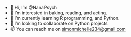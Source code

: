 - 👋 Hi, I’m @NanaPsych
- 👀 I’m interested in baking, reading, and acting.
- 🌱 I’m currently learning R programming, and Python.
- 💞️ I’m looking to collaborate on Python projects
- 📫 You can reach me on simonmichelle234@gmail.com

<!---
NanaPsych/NanaPsych is a ✨ special ✨ repository because its `README.md` (this file) appears on your GitHub profile.
You can click the Preview link to take a look at your changes.
--->
